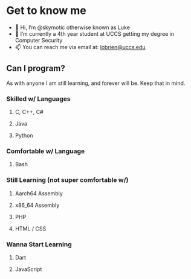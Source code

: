 # Get to know me

- 👋 Hi, I’m @skymotic otherwise known as Luke  
- 🌱 I’m currently a 4th year student at UCCS getting my degree in Computer Security  
- 📫 You can reach me via email at: lobrien@uccs.edu  

## Can I program?

As with anyone I am still learning, and forever will be. Keep that in mind.

### Skilled w/ Languages

1. C, C++, C#

2. Java

3. Python

### Comfortable w/ Language

1. Bash 

### Still Learning (not super comfortable w/)

1. Aarch64 Assembly

2. x86_64 Assembly

3. PHP

4. HTML / CSS

### Wanna Start Learning

1. Dart

2. JavaScript
